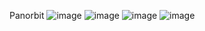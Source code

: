 Panorbit
![image](https://user-images.githubusercontent.com/74202040/218243256-a09d6a43-d1d3-459e-bd1f-b02e3edc854f.png)
![image](https://user-images.githubusercontent.com/74202040/218243260-41e7d7aa-428c-4066-92c7-98d3dbb6373f.png)
![image](https://user-images.githubusercontent.com/74202040/218243274-9c155bea-568c-4da9-9b42-333713d81a04.png)
![image](https://user-images.githubusercontent.com/74202040/218243282-cd84d8dd-598e-4639-9757-f8a81ac9bc98.png)
